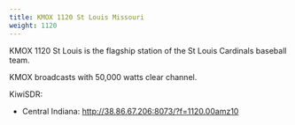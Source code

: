 ```yaml
---
title: KMOX 1120 St Louis Missouri
weight: 1120
---
```

KMOX 1120 St Louis is the flagship station of the St Louis
Cardinals baseball team.

KMOX broadcasts with 50,000 watts clear channel.

KiwiSDR:

* Central Indiana: http://38.86.67.206:8073/?f=1120.00amz10
